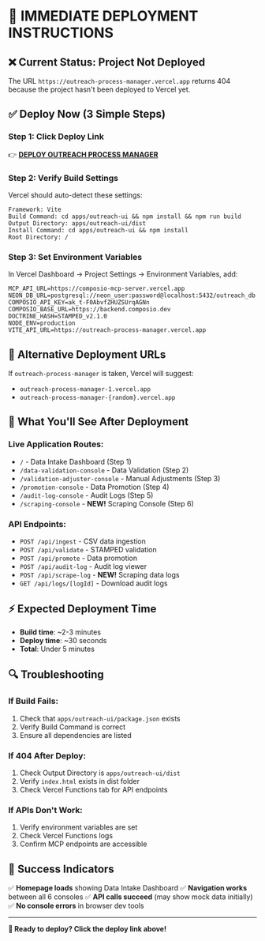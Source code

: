 <!--
─────────────────────────────────────────────
📁 CTB Classification Metadata
─────────────────────────────────────────────
CTB Branch: docs
Barton ID: 06.01.00
Unique ID: CTB-6BFA5153
Blueprint Hash:
Last Updated: 2025-10-23
Enforcement: ORBT
─────────────────────────────────────────────
-->

# 🚀 IMMEDIATE DEPLOYMENT INSTRUCTIONS

## ❌ Current Status: Project Not Deployed
The URL `https://outreach-process-manager.vercel.app` returns 404 because the project hasn't been deployed to Vercel yet.

## ✅ Deploy Now (3 Simple Steps)

### **Step 1: Click Deploy Link**
👉 **[DEPLOY OUTREACH PROCESS MANAGER](https://vercel.com/new/git/external?repository-url=https://github.com/djb258/barton-outreach-core&branch=ui&project-name=outreach-process-manager)**

### **Step 2: Verify Build Settings**
Vercel should auto-detect these settings:
```
Framework: Vite
Build Command: cd apps/outreach-ui && npm install && npm run build
Output Directory: apps/outreach-ui/dist
Install Command: cd apps/outreach-ui && npm install
Root Directory: /
```

### **Step 3: Set Environment Variables**
In Vercel Dashboard → Project Settings → Environment Variables, add:

```env
MCP_API_URL=https://composio-mcp-server.vercel.app
NEON_DB_URL=postgresql://neon_user:password@localhost:5432/outreach_db
COMPOSIO_API_KEY=ak_t-F0AbvfZHUZSUrqAGNn
COMPOSIO_BASE_URL=https://backend.composio.dev
DOCTRINE_HASH=STAMPED_v2.1.0
NODE_ENV=production
VITE_API_URL=https://outreach-process-manager.vercel.app
```

## 🎯 Alternative Deployment URLs

If `outreach-process-manager` is taken, Vercel will suggest:
- `outreach-process-manager-1.vercel.app`
- `outreach-process-manager-{random}.vercel.app`

## 📱 What You'll See After Deployment

### **Live Application Routes:**
- `/` - Data Intake Dashboard (Step 1)
- `/data-validation-console` - Data Validation (Step 2)
- `/validation-adjuster-console` - Manual Adjustments (Step 3)
- `/promotion-console` - Data Promotion (Step 4)
- `/audit-log-console` - Audit Logs (Step 5)
- `/scraping-console` - **NEW!** Scraping Console (Step 6)

### **API Endpoints:**
- `POST /api/ingest` - CSV data ingestion
- `POST /api/validate` - STAMPED validation
- `POST /api/promote` - Data promotion
- `POST /api/audit-log` - Audit log viewer
- `POST /api/scrape-log` - **NEW!** Scraping data logs
- `GET /api/logs/[logId]` - Download audit logs

## ⚡ Expected Deployment Time
- **Build time**: ~2-3 minutes
- **Deploy time**: ~30 seconds
- **Total**: Under 5 minutes

## 🔍 Troubleshooting

### If Build Fails:
1. Check that `apps/outreach-ui/package.json` exists
2. Verify Build Command is correct
3. Ensure all dependencies are listed

### If 404 After Deploy:
1. Check Output Directory is `apps/outreach-ui/dist`
2. Verify `index.html` exists in dist folder
3. Check Vercel Functions tab for API endpoints

### If APIs Don't Work:
1. Verify environment variables are set
2. Check Vercel Functions logs
3. Confirm MCP endpoints are accessible

## 🎉 Success Indicators

✅ **Homepage loads** showing Data Intake Dashboard
✅ **Navigation works** between all 6 consoles
✅ **API calls succeed** (may show mock data initially)
✅ **No console errors** in browser dev tools

---

**🚀 Ready to deploy? Click the deploy link above!**